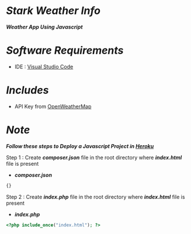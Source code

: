# _Stark Weather Info_

**_Weather App Using Javascript_**

# _Software Requirements_
* IDE : [Visual Studio Code](https://code.visualstudio.com/download)

# _Includes_
* API Key from [OpenWeatherMap](https://openweathermap.org/)

# _Note_
**_Follow these steps to Deploy a Javascript Project in [Heroku](https://www.heroku.com/)_**

Step 1 : Create **_composer.json_** file in the root directory where **_index.html_** file is present
* **_composer.json_**
```php 
{}
```
Step 2 : Create **_index.php_** file in the root directory where **_index.html_** file is present
* **_index.php_**
```php
<?php include_once("index.html"); ?>
```
